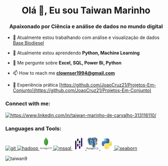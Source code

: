 <h1 align="center">Olá 👋, Eu sou Taiwan Marinho</h1>
<h3 align="center">Apaixonado por Ciência e análise de dados no mundo digital</h3>

- 🔭 Atualmente estou trabalhando com análise e visualização de dados [Base Biodiesel](https://github.com/Taiwan9/BaseBiodiesel)

- 🌱 Atualmente estou aprendendo **Python, Machine Learning**

- 💬 Me pergunte sobre **Excel, SQL, Power Bi, Python**

- 📫 How to reach me **clownser1994@gmail.com**

- 📄 Experiência prática [https://github.com/JoaoCruz21/Projetos-Em-Conjunto](https://github.com/JoaoCruz21/Projetos-Em-Conjunto)

<h3 align="left">Connect with me:</h3>
<p align="left">
<a href="https://www.linkedin.com/in/taiwan-marinho-de-carvalho-313116110/" target="_blank"><img align="center" src="https://raw.githubusercontent.com/rahuldkjain/github-profile-readme-generator/master/src/images/icons/Social/linked-in-alt.svg" alt="https://www.linkedin.com/in/taiwan-marinho-de-carvalho-313116110/" height="30" width="40" /></a>
</p>

<h3 align="left">Languages and Tools:</h3>
<p align="left"> <a href="https://git-scm.com/" target="_blank" rel="noreferrer"> <img src="https://www.vectorlogo.zone/logos/git-scm/git-scm-icon.svg" alt="git" width="40" height="40"/> </a> <a href="https://hadoop.apache.org/" target="_blank" rel="noreferrer"> <img src="https://www.vectorlogo.zone/logos/apache_hadoop/apache_hadoop-icon.svg" alt="hadoop" width="40" height="40"/> </a> <a href="https://www.mongodb.com/" target="_blank" rel="noreferrer"> <img src="https://raw.githubusercontent.com/devicons/devicon/master/icons/mongodb/mongodb-original-wordmark.svg" alt="mongodb" width="40" height="40"/> </a> <a href="https://www.microsoft.com/en-us/sql-server" target="_blank" rel="noreferrer"> <img src="https://www.svgrepo.com/show/303229/microsoft-sql-server-logo.svg" alt="mssql" width="40" height="40"/> </a> <a href="https://pandas.pydata.org/" target="_blank" rel="noreferrer"> <img src="https://raw.githubusercontent.com/devicons/devicon/2ae2a900d2f041da66e950e4d48052658d850630/icons/pandas/pandas-original.svg" alt="pandas" width="40" height="40"/> </a> <a href="https://www.postgresql.org" target="_blank" rel="noreferrer"> <img src="https://raw.githubusercontent.com/devicons/devicon/master/icons/postgresql/postgresql-original-wordmark.svg" alt="postgresql" width="40" height="40"/> </a> <a href="https://www.python.org" target="_blank" rel="noreferrer"> <img src="https://raw.githubusercontent.com/devicons/devicon/master/icons/python/python-original.svg" alt="python" width="40" height="40"/> </a> <a href="https://seaborn.pydata.org/" target="_blank" rel="noreferrer"> <img src="https://seaborn.pydata.org/_images/logo-mark-lightbg.svg" alt="seaborn" width="40" height="40"/> </a> </p>

<p><img align="center" src="https://github-readme-stats.vercel.app/api/top-langs?username=taiwan9&show_icons=true&locale=en&layout=compact" alt="taiwan9" /></p>

